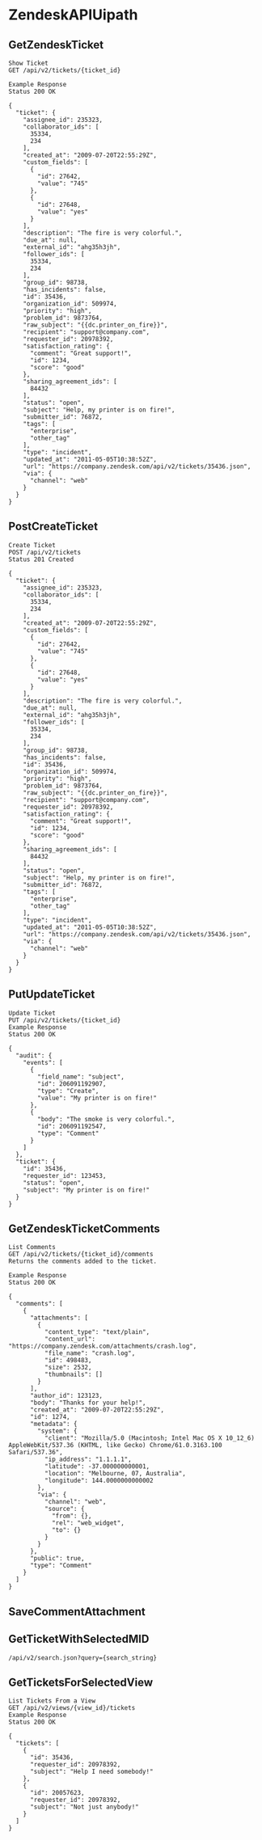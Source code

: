 # ZendeskAPIUipath

## GetZendeskTicket
    Show Ticket
    GET /api/v2/tickets/{ticket_id}

    Example Response
    Status 200 OK
    
    {
      "ticket": {
        "assignee_id": 235323,
        "collaborator_ids": [
          35334,
          234
        ],
        "created_at": "2009-07-20T22:55:29Z",
        "custom_fields": [
          {
            "id": 27642,
            "value": "745"
          },
          {
            "id": 27648,
            "value": "yes"
          }
        ],
        "description": "The fire is very colorful.",
        "due_at": null,
        "external_id": "ahg35h3jh",
        "follower_ids": [
          35334,
          234
        ],
        "group_id": 98738,
        "has_incidents": false,
        "id": 35436,
        "organization_id": 509974,
        "priority": "high",
        "problem_id": 9873764,
        "raw_subject": "{{dc.printer_on_fire}}",
        "recipient": "support@company.com",
        "requester_id": 20978392,
        "satisfaction_rating": {
          "comment": "Great support!",
          "id": 1234,
          "score": "good"
        },
        "sharing_agreement_ids": [
          84432
        ],
        "status": "open",
        "subject": "Help, my printer is on fire!",
        "submitter_id": 76872,
        "tags": [
          "enterprise",
          "other_tag"
        ],
        "type": "incident",
        "updated_at": "2011-05-05T10:38:52Z",
        "url": "https://company.zendesk.com/api/v2/tickets/35436.json",
        "via": {
          "channel": "web"
        }
      }
    }
## PostCreateTicket
    Create Ticket
    POST /api/v2/tickets
    Status 201 Created
    
    {
      "ticket": {
        "assignee_id": 235323,
        "collaborator_ids": [
          35334,
          234
        ],
        "created_at": "2009-07-20T22:55:29Z",
        "custom_fields": [
          {
            "id": 27642,
            "value": "745"
          },
          {
            "id": 27648,
            "value": "yes"
          }
        ],
        "description": "The fire is very colorful.",
        "due_at": null,
        "external_id": "ahg35h3jh",
        "follower_ids": [
          35334,
          234
        ],
        "group_id": 98738,
        "has_incidents": false,
        "id": 35436,
        "organization_id": 509974,
        "priority": "high",
        "problem_id": 9873764,
        "raw_subject": "{{dc.printer_on_fire}}",
        "recipient": "support@company.com",
        "requester_id": 20978392,
        "satisfaction_rating": {
          "comment": "Great support!",
          "id": 1234,
          "score": "good"
        },
        "sharing_agreement_ids": [
          84432
        ],
        "status": "open",
        "subject": "Help, my printer is on fire!",
        "submitter_id": 76872,
        "tags": [
          "enterprise",
          "other_tag"
        ],
        "type": "incident",
        "updated_at": "2011-05-05T10:38:52Z",
        "url": "https://company.zendesk.com/api/v2/tickets/35436.json",
        "via": {
          "channel": "web"
        }
      }
    }
## PutUpdateTicket
    Update Ticket
    PUT /api/v2/tickets/{ticket_id}
    Example Response
    Status 200 OK
    
    {
      "audit": {
        "events": [
          {
            "field_name": "subject",
            "id": 206091192907,
            "type": "Create",
            "value": "My printer is on fire!"
          },
          {
            "body": "The smoke is very colorful.",
            "id": 206091192547,
            "type": "Comment"
          }
        ]
      },
      "ticket": {
        "id": 35436,
        "requester_id": 123453,
        "status": "open",
        "subject": "My printer is on fire!"
      }
    }
## GetZendeskTicketComments
    List Comments
    GET /api/v2/tickets/{ticket_id}/comments
    Returns the comments added to the ticket.

    Example Response
    Status 200 OK
    
    {
      "comments": [
        {
          "attachments": [
            {
              "content_type": "text/plain",
              "content_url": "https://company.zendesk.com/attachments/crash.log",
              "file_name": "crash.log",
              "id": 498483,
              "size": 2532,
              "thumbnails": []
            }
          ],
          "author_id": 123123,
          "body": "Thanks for your help!",
          "created_at": "2009-07-20T22:55:29Z",
          "id": 1274,
          "metadata": {
            "system": {
              "client": "Mozilla/5.0 (Macintosh; Intel Mac OS X 10_12_6) AppleWebKit/537.36 (KHTML, like Gecko) Chrome/61.0.3163.100 Safari/537.36",
              "ip_address": "1.1.1.1",
              "latitude": -37.000000000001,
              "location": "Melbourne, 07, Australia",
              "longitude": 144.0000000000002
            },
            "via": {
              "channel": "web",
              "source": {
                "from": {},
                "rel": "web_widget",
                "to": {}
              }
            }
          },
          "public": true,
          "type": "Comment"
        }
      ]
    }
## SaveCommentAttachment
    
## GetTicketWithSelectedMID
    /api/v2/search.json?query={search_string}
## GetTicketsForSelectedView
    List Tickets From a View
    GET /api/v2/views/{view_id}/tickets
    Example Response
    Status 200 OK
    
    {
      "tickets": [
        {
          "id": 35436,
          "requester_id": 20978392,
          "subject": "Help I need somebody!"
        },
        {
          "id": 20057623,
          "requester_id": 20978392,
          "subject": "Not just anybody!"
        }
      ]
    }

